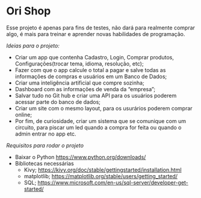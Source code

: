 # Ori Shop
Esse projeto é apenas para fins de testes, não dará para realmente comprar algo, é mais para treinar e aprender novas habilidades de programação.

*Ideias para o projeto:*

  * Criar um app que contenha Cadastro, Login, Comprar produtos, Configurações(trocar tema, idioma, resolução, etc);
  * Fazer com que o app calcule o total a pagar e salve todas as informações de compras e usuários em um Banco de Dados;
  * Criar uma inteligência artificial que compre sozinha;
  * Dashboard com as informações de venda da “empresa”;
  * Salvar tudo no Git hub e criar uma API para os usuários poderem acessar parte do banco de dados;
  * Criar um site com o mesmo layout, para os usurários poderem comprar online;
  * Por fim, de curiosidade, criar um sistema que se comunique com um circuito, para piscar um led quando a compra for feita ou quando o admin entrar no app etc.

*Requisitos para rodar o projeto*
  * Baixar o Python https://www.python.org/downloads/
  * Bibliotecas necessárias 
    * Kivy; https://kivy.org/doc/stable/gettingstarted/installation.html
    * matplotlib; https://matplotlib.org/stable/users/getting_started/
    * SQL; https://www.microsoft.com/en-us/sql-server/developer-get-started/
